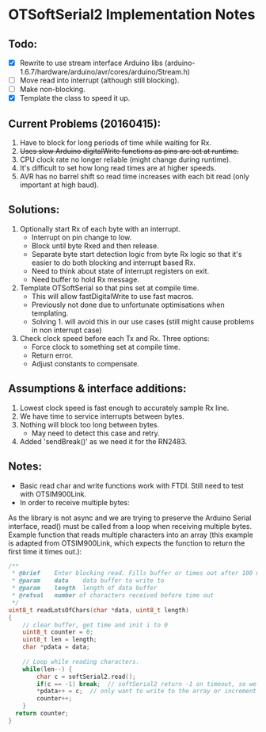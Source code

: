# OTSoftSerial2 Implementation Notes
## Todo:
- [x] Rewrite to use stream interface Arduino libs (arduino-1.6.7/hardware/arduino/avr/cores/arduino/Stream.h)
- [ ] Move read into interrupt (although still blocking).
- [ ] Make non-blocking.
- [x] Template the class to speed it up.

## Current Problems (20160415):
1. Have to block for long periods of time while waiting for Rx.
2. ~~Uses slow Arduino digitalWrite functions as pins are set at runtime.~~
3. CPU clock rate no longer reliable (might change during runtime).
4. It's difficult to set how long read times are at higher speeds.
5. AVR has no barrel shift so read time increases with each bit read (only important at high baud).

## Solutions:
1. Optionally start Rx of each byte with an interrupt.
    - Interrupt on pin change to low.
    - Block until byte Rxed and then release.
    - Separate byte start detection logic from byte Rx logic so that it's easier to do both blocking and interrupt based Rx.
    - Need to think about state of interrupt registers on exit.
    - Need buffer to hold Rx message.
2. Template OTSoftSerial so that pins set at compile time.
    - This will allow fastDigitalWrite to use fast macros.
    - Previously not done due to unfortunate optimisations when templating.
    - Solving 1. will avoid this in our use cases (still might cause problems in non interrupt case)
3. Check clock speed before each Tx and Rx. Three options:
    - Force clock to something set at compile time.
    - Return error.
    - Adjust constants to compensate.

## Assumptions & interface additions:
1. Lowest clock speed is fast enough to accurately sample Rx line.
2. We have time to service interrupts between bytes.
3. Nothing will block too long between bytes.
    - May need to detect this case and retry.
4. Added 'sendBreak()' as we need it for the RN2483.
    
## Notes:
- Basic read char and write functions work with FTDI. Still need to test with OTSIM900Link.
- In order to receive multiple bytes:

As the library is not async and we are trying to preserve the Arduino Serial interface, read() must be called from a loop when receiving multiple bytes.
Example function that reads multiple characters into an array (this example is adapted from OTSIM900Link, which expects the function to return the first time it times out.):
```cpp
/**
 * @brief    Enter blocking read. Fills buffer or times out after 100 ms
 * @param    data    data buffer to write to
 * @param    length  length of data buffer
 * @retval   number of characters received before time out
 */
uint8_t readLotsOfChars(char *data, uint8_t length)
{
    // clear buffer, get time and init i to 0
    uint8_t counter = 0;
    uint8_t len = length;
    char *pdata = data;
    
    // Loop while reading characters.
    while(len--) {
        char c = softSerial2.read();
        if(c == -1) break;  // softSerial2 return -1 on timeout, so we break out of the loop.
        *pdata++ = c;  // only want to write to the array or increment the counter if not timed out.
        counter++;
    }
  return counter;
}
```